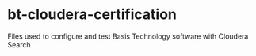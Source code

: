 bt-cloudera-certification
=========================

Files used to configure and test Basis Technology software with Cloudera Search
